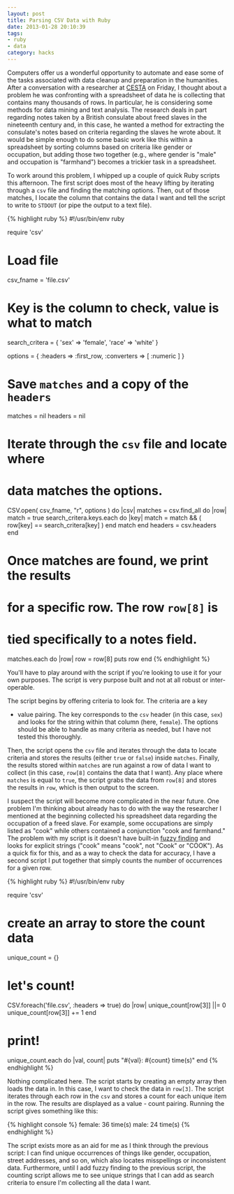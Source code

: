 ```yaml
---
layout: post
title: Parsing CSV Data with Ruby
date: 2013-01-28 20:10:39
tags:
- ruby
- data
category: hacks
---
```


Computers offer us a wonderful opportunity to automate and ease some of
the tasks associated with data cleanup and preparation in the humanities. After a
conversation with a researcher at [CESTA](http://cesta.stanford.edu) on Friday, I thought about a
problem he was confronting with a spreadsheet of data he is collecting
that contains many thousands of rows. In particular, he is considering
some methods for data mining and text analysis. The research deals in
part regarding notes taken by a British consulate about freed slaves in the nineteenth
century and, in this case, he wanted a method for extracting the
consulate's notes based on criteria regarding the slaves he wrote about.
It would be simple enough to do some basic work like this within a
spreadsheet by sorting columns based on criteria like gender or
occupation, but adding those two together (e.g., where gender is
"male" and occupation is "farmhand") becomes a trickier task in a
spreadsheet. 

To work around this problem, I whipped up a couple of quick Ruby scripts
this afternoon. The first script does most of the heavy lifting by
iterating through a <code>csv</code> file and finding the matching options. Then,
out of those matches, I locate the column that contains the data I want
and tell the script to write to <code>STDOUT</code> (or pipe the output to a text
file). 

{% highlight ruby %}
#!/usr/bin/env ruby

require 'csv'

# Load file
csv_fname = 'file.csv'

# Key is the column to check, value is what to match
search_critera = { 'sex' => 'female', 
                   'race' => 'white' }

options = { :headers      =>  :first_row,
            :converters   =>  [ :numeric ] }

# Save `matches` and a copy of the `headers`
matches = nil
headers = nil

# Iterate through the `csv` file and locate where
# data matches the options.

CSV.open( csv_fname, "r", options ) do |csv|
  matches = csv.find_all do |row|
    match = true
    search_critera.keys.each do |key|
      match = match && ( row[key] == search_critera[key] )
    end
    match
  end
  headers = csv.headers
end

# Once matches are found, we print the results
# for a specific row. The row `row[8]` is
# tied specifically to a notes field.

matches.each do |row|
  row = row[8]
  puts row
end
{% endhighlight %}

You'll have to play around with the script if you're looking to use it
for your own purposes. The script is very purpose built and not at all
robust or inter-operable.

The script begins by offering criteria to look for. The criteria are a key
- value pairing. The key corresponds to the <code>csv</code> header (in
  this case, `sex`) and looks for the string within that column (here,
  `female`). The options should be able to handle as many criteria as
  needed, but I have not tested this thoroughly. 

Then, the script opens the <code>csv</code> file and iterates through
the data to locate criteria and stores the results (either
<code>true</code> or <code>false</code>) inside <code>matches</code>.
Finally, the results stored within <code>matches</code> are run against
a row of data I want to collect (in this case, <code>row[8]</code>
contains the data that I want). Any place where <code>matches</code> is
equal to <code>true</code>, the script grabs the data from
<code>row[8]</code> and stores the results in <code>row</code>, which is
then output to the screen.

I suspect the script will become more complicated in the near future.
One problem I'm thinking about already has to do with the way the
researcher I mentioned at the beginning collected his spreadsheet data
regarding the occupation of a freed slave. For example, some occupations
are simply listed as "cook" while others contained a conjunction "cook
and farmhand." The problem with my script is it doesn't have built-in
[fuzzy finding](http://en.wikipedia.org/wiki/Approximate_string_matching) and looks for explicit strings ("cook" means "cook", not
"Cook" or "COOK"). As a quick fix for this, and as a way to check the
data for accuracy, I have a second script I put together that simply
counts the number of occurrences for a given row. 

{% highlight ruby %}
#!/usr/bin/env ruby

require 'csv'

# create an array to store the count data
unique_count = {}

# let's count!
CSV.foreach('file.csv', :headers => true) do |row|
  unique_count[row[3]] ||= 0
  unique_count[row[3]] += 1
end

# print!
unique_count.each do |val, count|
  puts "#{val}: #{count} time(s)"
end
{% endhighlight %}

Nothing complicated here. The script starts by creating an empty array
then loads the data in. In this case, I want to check the data in
<code>row[3]</code>. The script iterates through each row in the
<code>csv</code> and stores a count for each unique item in the row. The
results are displayed as a value - count pairing. Running the script
gives something like this:

{% highlight console %}
female: 36 time(s)
male: 24 time(s)
{% endhighlight %}

The script exists more as an aid for me as I think through the previous script: I can find unique occurrences of things like gender, occupation, street addresses, and so on, which also locates misspellings or inconsistent data. Furthermore, until I add fuzzy finding to the previous script, the counting script allows me to see unique strings that I can add as search criteria to ensure I'm collecting all the data I want.
